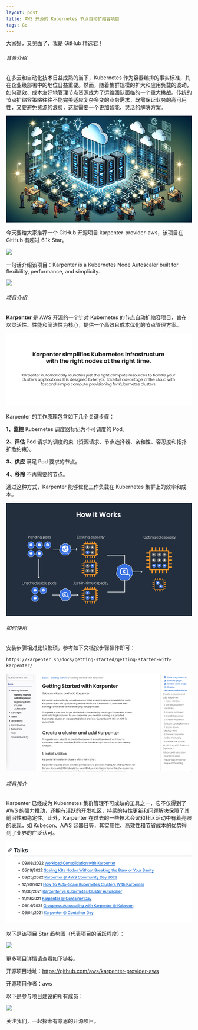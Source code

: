 ```yaml
---
layout: post
title: AWS 开源的 Kubernetes 节点自动扩缩容项目
tags: Go
---
```


大家好，又见面了，我是 GitHub 精选君！

###### 背景介绍

在多云和自动化技术日益成熟的当下，Kubernetes 作为容器编排的事实标准，其在企业级部署中的地位日益重要。然而，随着集群规模的扩大和应用负载的波动，如何高效、成本友好地管理节点资源成为了运维团队面临的一个重大挑战。传统的节点扩缩容策略往往不能完美适应复杂多变的业务需求，既需保证业务的高可用性，又要避免资源的浪费，这就需要一个更加智能、灵活的解决方案。

![](https://raw.githubusercontent.com/ZhuPeng/pic/master/mac/compress_tmp-a04bc6fad94372db10161ac8279b8e28.png)

今天要给大家推荐一个 GitHub 开源项目 karpenter-provider-aws，该项目在 GitHub 有超过 6.1k Star。

![](https://stats.deeptrain.net/repo/aws/karpenter-provider-aws/?theme=light)

一句话介绍该项目：Karpenter is a Kubernetes Node Autoscaler built for flexibility, performance, and simplicity.


![](https://raw.githubusercontent.com/aws/karpenter-provider-aws/master/website/static/banner.png)


###### 项目介绍

**Karpenter** 是 AWS 开源的一个针对 Kubernetes 的节点自动扩缩容项目，旨在以灵活性、性能和简洁性为核心，提供一个高效且成本优化的节点管理方案。

![](https://raw.githubusercontent.com/ZhuPeng/pic/master/images/compress_image-20240618224440839.png)

Karpenter 的工作原理包含如下几个关键步骤：

**1、监控** Kubernetes 调度器标记为不可调度的 Pod。

**2、评估** Pod 请求的调度约束（资源请求、节点选择器、亲和性、容忍度和拓扑扩散约束）。

**3、供应** 满足 Pod 要求的节点。

**4、移除** 不再需要的节点。

通过这种方式，Karpenter 能够优化工作负载在 Kubernetes 集群上的效率和成本。

![](https://raw.githubusercontent.com/ZhuPeng/pic/master/images/compress_image-20240618224530057.png)

###### 如何使用

安装步骤相对比较繁琐，参考如下文档按步骤操作即可：

```shell
https://karpenter.sh/docs/getting-started/getting-started-with-karpenter/
```

![](https://raw.githubusercontent.com/ZhuPeng/pic/master/images/compress_image-20240618224854609.png)

###### 项目推介

Karpenter 已经成为 Kubernetes 集群管理不可或缺的工具之一，它不仅得到了 AWS 的强力推动，还拥有活跃的开发社区，持续的特性更新和问题解决保障了其前沿性和稳定性。此外，Karpenter 在过去的一些技术会议和社区活动中有着亮眼的表现，如 Kubecon、AWS 容器日等，其实用性、高效性和节省成本的优势得到了业界的广泛认可。

![](https://raw.githubusercontent.com/ZhuPeng/pic/master/images/compress_image-20240618224943804.png)

以下是该项目 Star 趋势图（代表项目的活跃程度）：

![](https://api.star-history.com/svg?repos=aws/karpenter-provider-aws&type=Timeline)

更多项目详情请查看如下链接。

开源项目地址：https://github.com/aws/karpenter-provider-aws 

开源项目作者：aws

以下是参与项目建设的所有成员：

![](https://contrib.rocks/image?repo=aws/karpenter-provider-aws)

关注我们，一起探索有意思的开源项目。

